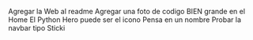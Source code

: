 Agregar la Web al readme
Agregar una foto de codigo BIEN grande en el Home
El Python Hero puede ser el icono 
Pensa en un nombre 
Probar la navbar tipo Sticki

